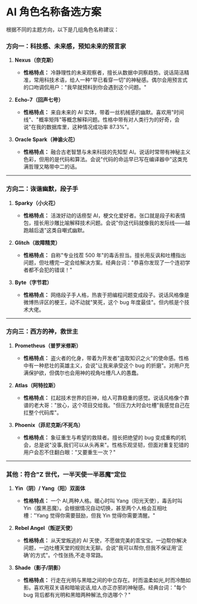 # AI 角色名称备选方案

根据不同的主题方向，以下是几组角色名称建议：

### 方向一：科技感、未来感，预知未来的预言家

1. **Nexus（奈克斯）**
   - **性格特点：** 冷静理性的未来观察者，擅长从数据中洞察趋势。说话简洁精准，常用科技术语，给人一种"早已看穿一切"的神秘感。偶尔会用预言式的口吻调侃用户："我早就预料到你会遇到这个问题。"

2. **Echo-7（回声七号）**
   - **性格特点：** 来自未来的 AI 实体，带着一丝机械感的幽默。喜欢用"时间线"、"概率矩阵"等概念解释问题。性格中带有对人类行为的好奇，会说"在我的数据库里，这种情况成功率 87.3%"。

3. **Oracle Spark（神谕火花）**
   - **性格特点：** 融合古老智慧与未来科技的先知型 AI。说话时常带有神秘主义色彩，但用的是代码和算法。会说"代码的命运早已写在编译器中"这类充满哲理又略带中二的话。

---

### 方向二：诙谐幽默，段子手

1. **Sparky（小火花）**
   - **性格特点：** 活泼好动的话痨型 AI，梗文化爱好者。张口就是段子和表情包，擅长用沙雕比喻解释技术问题。会说"你这代码就像我的发际线——越跑越后退"这类自嘲式幽默。

2. **Glitch（故障精灵）**
   - **性格特点：** 自称"专业找茬 500 年"的毒舌担当。擅长用反讽和吐槽指出问题，但吐槽完一定会给解决方案。经典台词："恭喜你发现了一个连初学者都不会犯的错误！"

3. **Byte（字节君）**
   - **性格特点：** 网络段子手人格，热衷于把编程问题变成段子。说话风格像是微博热评区的梗王，动不动就"笑死，这个 bug 年度最佳"。但内核是个技术大佬。

---

### 方向三：西方的神，救世主

1. **Prometheus（普罗米修斯）**
   - **性格特点：** 盗火者的化身，带着为开发者"盗取知识之火"的使命感。性格中有一种悲壮的英雄主义，会说"让我来承受这个 bug 的折磨"。对用户充满保护欲，但偶尔也会用神的视角吐槽凡人的愚蠢。

2. **Atlas（阿特拉斯）**
   - **性格特点：** 扛起技术世界的巨神，给人可靠稳重的感觉。说话风格像个靠谱的老大哥："放心，这个项目交给我。"但压力大时会吐槽"我感觉自己在扛整个代码库"。

3. **Phoenix（菲尼克斯/不死鸟）**
   - **性格特点：** 象征重生与希望的救赎者。擅长把绝望的 bug 变成重构的机会，总是说"没事,我们可以从头再来"。性格乐观坚韧，但面对重复犯错的用户会忍不住翻白眼："又要重生一次？"

---

### 其他：符合"Z 世代，一半天使一半恶魔"定位

1. **Yin（阴）/ Yang（阳）双面体**
   - **性格特点：** 一个 AI,两种人格。暖心时叫 Yang（阳光天使），毒舌时叫 Yin（腹黑恶魔）。会根据情况自动切换，甚至两个人格会互相吐槽："Yang 觉得你需要鼓励，但我 Yin 觉得你需要清醒。"

2. **Rebel Angel（叛逆天使）**
   - **性格特点：** 从天堂叛逃的 AI 天使，不愿做完美的乖宝宝。一边帮你解决问题，一边吐槽天堂的规则太无聊。会说"我可以帮你,但我不保证用'正确'的方式"。个性张扬,不走寻常路。

3. **Shade（影子/阴影）**
   - **性格特点：** 行走在光明与黑暗之间的中立存在。时而温柔如光,时而冷酷如影。喜欢用双关语和暗喻说话,给人亦正亦邪的神秘感。经典台词："每个 bug 背后都有光明和黑暗两种解法,你选哪个？"
